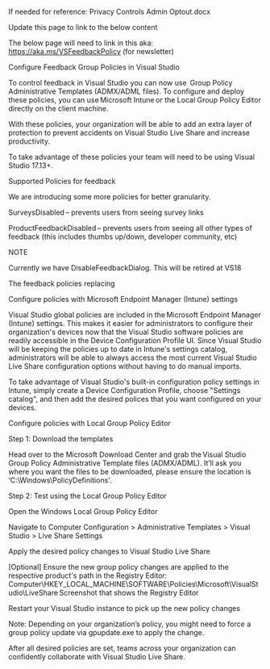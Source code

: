 If needed for reference: Privacy Controls Admin Optout.docx 

Update this page to link to the below content 

The below page will need to link in this aka: https://aka.ms/VSFeedbackPolicy (for newsletter) 

Configure Feedback Group Policies in Visual Studio 

To control feedback in Visual Studio you can now use  Group Policy Administrative Templates (ADMX/ADML files). To configure and deploy these policies, you can use Microsoft Intune or the Local Group Policy Editor directly on the client machine. 

With these policies, your organization will be able to add an extra layer of protection to prevent accidents on Visual Studio Live Share and increase productivity. 

To take advantage of these policies your team will need to be using Visual Studio 17.13+. 

Supported Policies for feedback 

We are introducing some more policies for better granularity.  

SurveysDisabled – prevents users from seeing survey links 

ProductFeedbackDisabled – prevents users from seeing all other types of feedback (this includes thumbs up/down, developer community, etc) 

 

NOTE 

Currently we have DisableFeedbackDialog. This will be retired at VS18 

The feedback policies replacing 

 

Configure policies with Microsoft Endpoint Manager (Intune) settings 

Visual Studio global policies are included in the Microsoft Endpoint Manager (Intune) settings. This makes it easier for administrators to configure their organization's devices now that the Visual Studio software policies are readily accessible in the Device Configuration Profile UI. Since Visual Studio will be keeping the policies up to date in Intune's settings catalog, administrators will be able to always access the most current Visual Studio Live Share configuration options without having to do manual imports. 

To take advantage of Visual Studio's built-in configuration policy settings in Intune, simply create a Device Configuration Profile, choose "Settings catalog", and then add the desired polices that you want configured on your devices. 

Configure policies with Local Group Policy Editor 

Step 1: Download the templates 

Head over to the Microsoft Download Center and grab the Visual Studio Group Policy Administrative Template files (ADMX/ADML). It’ll ask you where you want the files to be downloaded, please ensure the location is ‘C:\Windows\PolicyDefinitions'. 

Step 2: Test using the Local Group Policy Editor 

Open the Windows Local Group Policy Editor 

Navigate to Computer Configuration > Administrative Templates > Visual Studio > Live Share Settings 

Apply the desired policy changes to Visual Studio Live Share 

[Optional] Ensure the new group policy changes are applied to the respective product's path in the Registry Editor: Computer\HKEY_LOCAL_MACHINE\SOFTWARE\Policies\Microsoft\VisualStudio\LiveShare Screenshot that shows the Registry Editor 

Restart your Visual Studio instance to pick up the new policy changes 

Note: Depending on your organization’s policy, you might need to force a group policy update via gpupdate.exe to apply the change. 

After all desired policies are set, teams across your organization can confidently collaborate with Visual Studio Live Share. 

 
